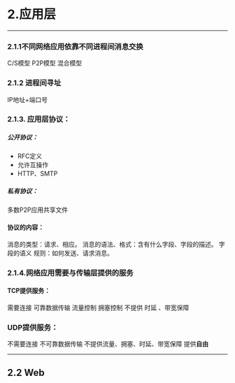 # 2.应用层
---
### 2.1.1不同网络应用依靠不同进程间消息交换
C/S模型
P2P模型
混合模型

### 2.1.2 进程间寻址
IP地址+端口号

### 2.1.3. 应用层协议：
##### 公开协议：
* RFC定义
* 允许互操作
* HTTP、SMTP

##### 私有协议：
多数P2P应用共享文件

#### 协议的内容：
消息的类型：请求、相应。
消息的语法、格式：含有什么字段、字段的描述。
字段的语义
规则：如何发送、请求消息。

### 2.1.4.网络应用需要与传输层提供的服务
#### TCP提供服务：                      
需要连接
可靠数据传输
流量控制
拥塞控制
不提供 时延 、带宽保障
### UDP提供服务：
不需要连接
不可靠数据传输
不提供流量、拥塞、时延、带宽保障
提供**自由**

----
##  2.2 Web

